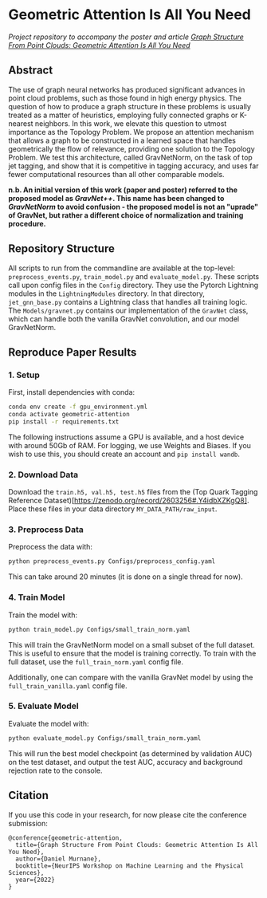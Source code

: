 # Geometric Attention Is All You Need
*Project repository to accompany the poster and article [Graph Structure From Point Clouds: Geometric Attention Is All You Need](https://neurips.cc/virtual/2022/workshop/49979#wse-detail-56982)*

## Abstract
The use of graph neural networks has produced significant advances in point
cloud problems, such as those found in high energy physics. The question of
how to produce a graph structure in these problems is usually treated as a matter
of heuristics, employing fully connected graphs or K-nearest neighbors. In this
work, we elevate this question to utmost importance as the Topology Problem. We
propose an attention mechanism that allows a graph to be constructed in a learned
space that handles geometrically the flow of relevance, providing one solution to
the Topology Problem. We test this architecture, called GravNetNorm, on the task of
top jet tagging, and show that it is competitive in tagging accuracy, and uses far
fewer computational resources than all other comparable models.

**n.b. An initial version of this work (paper and poster) referred to the proposed model as *GravNet++*. This name has been changed to *GravNetNorm* to avoid confusion - the proposed model is not an "uprade" of GravNet, but rather a different choice of normalization and training procedure.**

## Repository Structure
All scripts to run from the commandline are available at the top-level: `preprocess_events.py`, `train_model.py` and `evaluate_model.py`. These scripts call upon config files in the `Config` directory. They use the Pytorch Lightning modules in the `LightningModules` directory. In that directory, `jet_gnn_base.py` contains a Lightning class that handles all training logic. The `Models/gravnet.py` contains our implementation of the `GravNet` class, which can handle both the vanilla GravNet convolution, and our model GravNetNorm.

## Reproduce Paper Results

### 1. Setup

First, install dependencies with conda:
```bash
conda env create -f gpu_environment.yml
conda activate geometric-attention
pip install -r requirements.txt
```
The following instructions assume a GPU is available, and a host device with around 50Gb of RAM. For logging, we use Weights and Biases. If you wish to use this, you should create an account and `pip install wandb`. 

### 2. Download Data

Download the `train.h5, val.h5, test.h5` files from the (Top Quark Tagging Reference Dataset)[https://zenodo.org/record/2603256#.Y4idbXZKgQ8]. Place these files in your data directory `MY_DATA_PATH/raw_input`.

### 3. Preprocess Data

Preprocess the data with:
```bash
python preprocess_events.py Configs/preprocess_config.yaml
```
This can take around 20 minutes (it is done on a single thread for now).

### 4. Train Model

Train the model with:
```bash
python train_model.py Configs/small_train_norm.yaml
```

This will train the GravNetNorm model on a small subset of the full dataset. This is useful to ensure that the model is training correctly. To train with the full dataset, use the `full_train_norm.yaml` config file.

Additionally, one can compare with the vanilla GravNet model by using the `full_train_vanilla.yaml` config file.

### 5. Evaluate Model

Evaluate the model with:
```bash
python evaluate_model.py Configs/small_train_norm.yaml
```

This will run the best model checkpoint (as determined by validation AUC) on the test dataset, and output the test AUC, accuracy and background rejection rate to the console.

## Citation
If you use this code in your research, for now please cite the conference submission:
```
@conference{geometric-attention,
  title={Graph Structure From Point Clouds: Geometric Attention Is All You Need},
  author={Daniel Murnane},
  booktitle={NeurIPS Workshop on Machine Learning and the Physical Sciences},
  year={2022}
}
```
